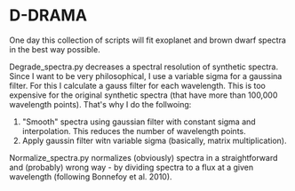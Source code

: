 # D-DRAMA

One day this collection of scripts will fit exoplanet and brown dwarf spectra in the best way possible.



Degrade_spectra.py decreases a spectral resolution of synthetic spectra.
Since I want to be very philosophical, I use a variable sigma for a gaussina filter.
For this I calculate a gauss filter for each wavelength. This is too expensive for the original 
synthetic spectra (that have more than 100,000 wavelength points).
That's why I do the follwoing:
1. "Smooth" spectra using gaussian filter with constant sigma and interpolation. This reduces the number of wavelength points.
2. Apply gaussin filter witn variable sigma (basically, matrix multiplication).



Normalize_spectra.py normalizes (obviously) spectra in a straightforward and (probably) 
wrong way - by dividing spectra to a flux at a given wavelength (following  Bonnefoy et al. 2010).


